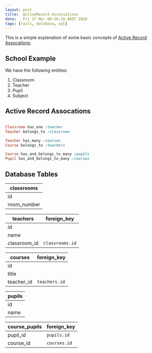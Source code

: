 ```yaml
---
layout: post
title:  ActiveRecord Associations
date:   Fri 27 Mar 08:56:19 AEDT 2020
tags: [rails, database, sql]
---
```

This is a simple explanation of some basic concepts of [Active Record Assocations](https://guides.rubyonrails.org/association_basics.html).

## School Example

We have the following entities:
1. Classroom
1. Teacher
1. Pupil
1. Subject

## Active Record Assocations

```ruby

Classroom has_one :teacher
Teacher belongs_to :classroom

Teacher has_many :courses
Course belongs_to :teachers

Course has_and_belongs_to_many :pupils
Pupil has_and_belongs_to_many :courses

```

## Database Tables

| classrooms  |
|-------------|
| id          |
| room_number |


| teachers     | foreign_key     |
|--------------|-----------------|
| id           |                 |
| name         |                 |
| classroom_id | `classrooms.id` |


| courses    | foreign_key   |
|------------|---------------|
| id         |               |
| title      |               |
| teacher_id | `teachers.id` |


| pupils |
|--------|
| id     |
| name   |


| course_pupils | foreign_key  |
|---------------|--------------|
| pupil_id      | `pupils.id`  |
| course_id     | `courses.id` |




